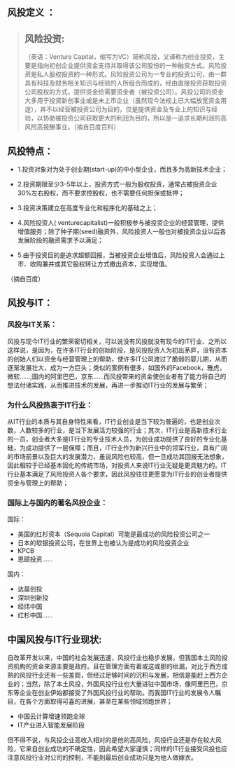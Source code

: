 

## 风投定义 ：
>## 风险投资:
>（英语：Venture Capital，缩写为VC）简称风投，又译称为创业投资，主要是指向初创企业提供资金支持并取得该公司股份的一种融资方式。风险投资是私人股权投资的一种形式。风险投资公司为一专业的投资公司，由一群具有科技及财务相关知识与经验的人所组合而成的，经由直接投资获取投资公司股权的方式，提供资金给需要资金者（被投资公司）。风投公司的资金大多用于投资新创事业或是未上市企业（虽然现今法规上已大幅放宽资金用途），并不以经营被投资公司为目的，仅是提供资金及专业上的知识与经验，以协助被投资公司获取更大的利润为目的，所以是一追求长期利润的高风险高报酬事业。（摘自百度百科）

## 风投特点：

* 1.投资对象对为处于创业期(start-up)的中小型企业，而且多为高新技术企业；


* 2.投资期限至少3-5年以上，投资方式一般为股权投资，通常占被投资企业30%左右股权，而不要求控股权，也不需要任何担保或抵押；


* 3.投资决策建立在高度专业化和程序化的基础之上；


* 4.风险投资人( venturecapitalist)一般积极参与被投资企业的经营管理，提供增值服务；除了种子期(seed)融资外，风险投资人一般也对被投资企业以后各发展阶段的融资需求予以满足；


* 5.由于投资目的是追求超额回报，当被投资企业增值后，风险投资人会通过上市、收购兼并或其它股权转让方式撤出资本，实现增值。

（摘自百度）
##  风投与IT：


###  风投与IT关系：
风投与现今IT行业的繁荣密切相关，可以说没有风投就没有现今的IT行业、之所以这样说，是因为，在许多IT行业的创始阶段，是风投投资人为初出茅庐，没有资本的创始人们以资金与经营管理上的帮助，使许多IT公司渡过了脆弱的婴儿期，从而逐渐发展壮大，成为一方巨头；类似的案例有很多，如国外的Facebook，雅虎，微软......;国内的阿里巴巴，京东......而风投带来的资金使创业者有了能力将自己的想法付诸实践，从而推进技术的发展，再进一步推动IT行业的发展与繁荣；

### 为什么风投热衷于IT行业：
从IT行业的本质与其自身特性来看，IT行业创业是当下较为普遍的，也是创业次数，人数较多的行业，是当下发展活力较强的行业；其次，IT行业是高新技术行业的一员，创业者大多是IT行业的专业技术人员，为创业成功提供了良好的专业化基础，为成功提供了一层保障；而且，IT行业作为新兴行业中的领军行业，具有广阔的市场前景以及巨大的发展潜力，虽说风险也较高，但一旦成功其回报无法想象，因此相较于已经基本固化的传统市场，对投资人来说IT行业无疑是更具魅力的。IT行业基本满足了风险投资人各个要求，因此风投往往更愿意为IT行业的创业者提供资金与管理上的帮助；

### 国际上与国内的著名风投企业：

国际：
* 美国的红杉资本（Sequoia Capital）可能是最成功的风险投资公司之一
* 日本的软银投资公司，在世界上也被认为是成功的风险投资企业
* KPCB
* 恩颐投资......

国内：

* 达晨创投
* 深圳创新投
* 经纬中国
* 红杉中国......

## 中国风投与IT行业现状:
自改革开发以来，中国的社会发展迅速，风投行业也稳步发展，但我国本土风险投资机构的资金来源主要是政府。且在管理方面有着或这或那的纰漏，对比于西方成熟的风投行业还有一些差距，但经过足够时间的沉积与发展，相信是能赶上西方企业的；当然，除了本土风投，外国风投行业也大量进驻中国市场，像阿里巴巴，京东等企业在创业伊始都接受了外国风投行业的帮助。而我国IT行业的发展令人瞩目，在各个方面取得可喜的进展，甚至在某些领域领跑世界；
* 中国云计算增速领跑全球
* IT产业进入智能发展阶段

但不得不说，与风投企业高收入相对的是他的高风险，风投行业还是存在较大风险，它来自创业成功的不确定性，因此希望大家谨慎；同样的IT行业接受风投也应注意风投行业对公司的控制，不能到最后创业成功只是为他人做嫁衣。
